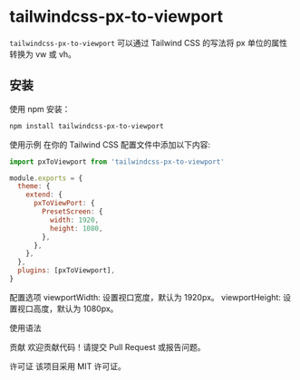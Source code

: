 # tailwindcss-px-to-viewport

`tailwindcss-px-to-viewport` 可以通过 Tailwind CSS 的写法将 px 单位的属性转换为 vw 或 vh。

## 安装

使用 npm 安装：

```bash
npm install tailwindcss-px-to-viewport
```

使用示例
在你的 Tailwind CSS 配置文件中添加以下内容:

```javascript
import pxToViewport from 'tailwindcss-px-to-viewport'

module.exports = {
  theme: {
    extend: {
      pxToViewPort: {
        PresetScreen: {
          width: 1920,
          height: 1080,
        },
      },
    },
  },
  plugins: [pxToViewport],
}
```

配置选项
viewportWidth: 设置视口宽度，默认为 1920px。
viewportHeight: 设置视口高度，默认为 1080px。

使用语法


贡献
欢迎贡献代码！请提交 Pull Request 或报告问题。

许可证
该项目采用 MIT 许可证。
